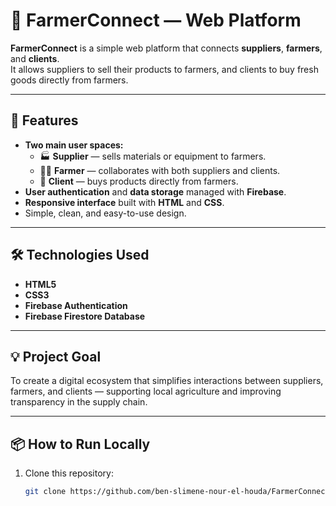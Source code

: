 # 🌾 FarmerConnect — Web Platform

**FarmerConnect** is a simple web platform that connects **suppliers**, **farmers**, and **clients**.  
It allows suppliers to sell their products to farmers, and clients to buy fresh goods directly from farmers.

---

## 🚀 Features

- **Two main user spaces:**
  - 🏭 **Supplier** — sells materials or equipment to farmers.  
  - 🧑‍🌾 **Farmer** — collaborates with both suppliers and clients.  
  - 🛒 **Client** — buys products directly from farmers.
- **User authentication** and **data storage** managed with **Firebase**.
- **Responsive interface** built with **HTML** and **CSS**.
- Simple, clean, and easy-to-use design.

---

## 🛠️ Technologies Used

- **HTML5**  
- **CSS3**  
- **Firebase Authentication**  
- **Firebase Firestore Database**

---

## 💡 Project Goal

To create a digital ecosystem that simplifies interactions between suppliers, farmers, and clients — supporting local agriculture and improving transparency in the supply chain.

---

## 📦 How to Run Locally

1. Clone this repository:
   ```bash
   git clone https://github.com/ben-slimene-nour-el-houda/FarmerConnect.git

